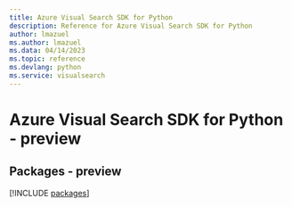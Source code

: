 ```yaml
---
title: Azure Visual Search SDK for Python
description: Reference for Azure Visual Search SDK for Python
author: lmazuel
ms.author: lmazuel
ms.data: 04/14/2023
ms.topic: reference
ms.devlang: python
ms.service: visualsearch
---
```

# Azure Visual Search SDK for Python - preview
## Packages - preview
[!INCLUDE [packages](visual-search-index.md)]
